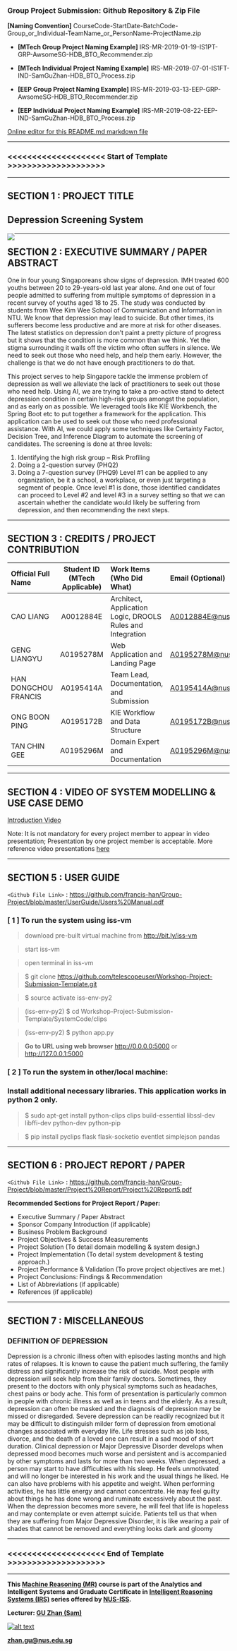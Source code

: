 ﻿### Group Project Submission: Github Repository & Zip File

**[Naming Convention]** CourseCode-StartDate-BatchCode-Group_or_Individual-TeamName_or_PersonName-ProjectName.zip

* **[MTech Group Project Naming Example]** IRS-MR-2019-01-19-IS1PT-GRP-AwsomeSG-HDB_BTO_Recommender.zip

* **[MTech Individual Project Naming Example]** IRS-MR-2019-07-01-IS1FT-IND-SamGuZhan-HDB_BTO_Process.zip

* **[EEP Group Project Naming Example]** IRS-MR-2019-03-13-EEP-GRP-AwsomeSG-HDB_BTO_Recommender.zip

* **[EEP Individual Project Naming Example]** IRS-MR-2019-08-22-EEP-IND-SamGuZhan-HDB_BTO_Process.zip

[Online editor for this README.md markdown file](https://pandao.github.io/editor.md/en.html "pandao")

---

### <<<<<<<<<<<<<<<<<<<< Start of Template >>>>>>>>>>>>>>>>>>>>

---

## SECTION 1 : PROJECT TITLE
## Depression Screening System

<img src="Miscellaneous/Banner.gif"
     style="float: left; margin-right: 0px;" />

---
## SECTION 2 : EXECUTIVE SUMMARY / PAPER ABSTRACT
One in four young Singaporeans show signs of depression. IMH treated 600 youths between 20 to 29-years-old last year alone.
And one out of four people admitted to suffering from multiple symptoms of depression in a recent survey of youths aged 18 to 25. The study was conducted by students from Wee Kim Wee School of Communication and Information in NTU.
We know that depression may lead to suicide. But other times, its sufferers become less productive and are more at risk for other diseases.
The latest statistics on depression don’t paint a pretty picture of progress but it shows that the condition is more common than we think. Yet the stigma surrounding it walls off the victim who often suffers in silence.
We need to seek out those who need help, and help them early. However, the challenge is that we do not have enough practitioners to do that.

This project serves to help Singapore tackle the immense problem of depression as well we alleviate the lack of practitioners to seek out those who need help. Using AI, we are trying to take a pro-active stand to detect depression condition in certain high-risk groups amongst the population, and as early on as possible.
We leveraged tools like KIE Workbench, the Spring Boot etc to put together a framework for the application.
This application can be used to seek out those who need professional assistance. With AI, we could apply some techniques like Certainty Factor, Decision Tree, and Inference Diagram to automate the screening of candidates. The screening is done at three levels:
1)	Identifying the high risk group – Risk Profiling
2)	Doing a 2-question survey (PHQ2)
3)	Doing a 7-question survey (PHQ9)
Level #1 can be applied to any organization, be it a school, a workplace, or even just targeting a segment of people.
Once level #1 is done, those identified candidates can proceed to Level #2 and level #3 in a survey setting so that we can ascertain whether the candidate would likely be suffering from depression, and then recommending the next steps.


---
## SECTION 3 : CREDITS / PROJECT CONTRIBUTION


| Official Full Name  | Student ID (MTech Applicable)  | Work Items (Who Did What) | Email (Optional) |
| :------------ |:---------------:| :-----| :-----|
| CAO LIANG            | A0012884E | Architect, Application Logic, DROOLS Rules and Integration     | A0012884E@nus.edu.sg |
| GENG LIANGYU         | A0195278M | Web Application and Landing Page                               | A0195278M@nus.edu.sg |
| HAN DONGCHOU FRANCIS | A0195414A | Team Lead, Documentation, and Submission                       | A0195414A@nus.edu.sg |
| ONG BOON PING        | A0195172B | KIE Workflow and Data Structure                                | A0195172B@nus.edu.sg |
| TAN CHIN GEE         | A0195296M | Domain Expert and Documentation                                | A0195296M@nus.edu.sg |


---
## SECTION 4 : VIDEO OF SYSTEM MODELLING & USE CASE DEMO

[Introduction Video](https://youtu.be/GR76Qz-xc4k)

Note: It is not mandatory for every project member to appear in video presentation; Presentation by one project member is acceptable. 
More reference video presentations [here](https://telescopeuser.wordpress.com/2018/03/31/master-of-technology-solution-know-how-video-index-2/ "video presentations")

---
## SECTION 5 : USER GUIDE

`<Github File Link>` : <https://github.com/francis-han/Group-Project/blob/master/UserGuide/Users%20Manual.pdf>

### [ 1 ] To run the system using iss-vm

> download pre-built virtual machine from http://bit.ly/iss-vm

> start iss-vm

> open terminal in iss-vm

> $ git clone https://github.com/telescopeuser/Workshop-Project-Submission-Template.git

> $ source activate iss-env-py2

> (iss-env-py2) $ cd Workshop-Project-Submission-Template/SystemCode/clips

> (iss-env-py2) $ python app.py

> **Go to URL using web browser** http://0.0.0.0:5000 or http://127.0.0.1:5000

### [ 2 ] To run the system in other/local machine:
### Install additional necessary libraries. This application works in python 2 only.

> $ sudo apt-get install python-clips clips build-essential libssl-dev libffi-dev python-dev python-pip

> $ pip install pyclips flask flask-socketio eventlet simplejson pandas

---
## SECTION 6 : PROJECT REPORT / PAPER

`<Github File Link>` : <https://github.com/francis-han/Group-Project/blob/master/Project%20Report/Project%20Report5.pdf>

**Recommended Sections for Project Report / Paper:**
- Executive Summary / Paper Abstract
- Sponsor Company Introduction (if applicable)
- Business Problem Background
- Project Objectives & Success Measurements
- Project Solution (To detail domain modelling & system design.)
- Project Implementation (To detail system development & testing approach.)
- Project Performance & Validation (To prove project objectives are met.)
- Project Conclusions: Findings & Recommendation
- List of Abbreviations (if applicable)
- References (if applicable)

---
## SECTION 7 : MISCELLANEOUS

### DEFINITION OF DEPRESSION
Depression is a chronic illness often with episodes lasting months and high rates of relapses. It is known to cause the patient much suffering, the family distress and significantly increase the risk of suicide. Most people with depression will seek help from their family doctors. Sometimes, they present to the doctors with only physical symptoms such as headaches, chest pains or body ache. This form of presentation is particularly common in people with chronic illness as well as in teens and the elderly. As a result, depression can often be masked and the diagnosis of depression may be missed or disregarded.
Severe depression can be readily recognized but it may be difficult to distinguish milder form of depression from emotional changes associated with everyday life. Life stresses such as job loss, divorce, and the death of a loved one can result in a sad mood of short duration. Clinical depression or Major Depressive Disorder develops when depressed mood becomes much worse and persistent and is accompanied by other symptoms and lasts for more than two weeks. When depressed, a person may start to have difficulties with his sleep. He feels unmotivated and will no longer be interested in his work and the usual things he liked. He can also have problems with his appetite and weight. When performing activities, he has little energy and cannot concentrate. He may feel guilty about things he has done wrong and ruminate excessively about the past. When the depression becomes more severe, he will feel that life is hopeless and may contemplate or even attempt suicide. Patients tell us that when they are suffering from Major Depressive Disorder, it is like wearing a pair of shades that cannot be removed and everything looks dark and gloomy

---

### <<<<<<<<<<<<<<<<<<<< End of Template >>>>>>>>>>>>>>>>>>>>

---

**This [Machine Reasoning (MR)](https://www.iss.nus.edu.sg/executive-education/course/detail/machine-reasoning "Machine Reasoning") course is part of the Analytics and Intelligent Systems and Graduate Certificate in [Intelligent Reasoning Systems (IRS)](https://www.iss.nus.edu.sg/stackable-certificate-programmes/intelligent-systems "Intelligent Reasoning Systems") series offered by [NUS-ISS](https://www.iss.nus.edu.sg "Institute of Systems Science, National University of Singapore").**

**Lecturer: [GU Zhan (Sam)](https://www.iss.nus.edu.sg/about-us/staff/detail/201/GU%20Zhan "GU Zhan (Sam)")**

[![alt text](https://www.iss.nus.edu.sg/images/default-source/About-Us/7.6.1-teaching-staff/sam-website.tmb-.png "Let's check Sam' profile page")](https://www.iss.nus.edu.sg/about-us/staff/detail/201/GU%20Zhan)

**zhan.gu@nus.edu.sg**
